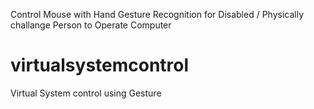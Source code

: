Control Mouse with Hand Gesture Recognition for Disabled / Physically challange Person to Operate Computer

# virtualsystemcontrol
Virtual System control using Gesture
